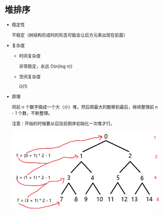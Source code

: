堆排序
===

+ 稳定性

    不稳定（树结构形成时的形态可能会让后方元素出现在前面） 

+ 复杂度

    - 时间复杂度

        非常稳定，永远 O(n(log n))

    - 空间复杂度

        O(1)

+ 原理

    将前 n 个数字搞成一个大（小）堆，然后把最大的数移到最后，继续整理前 n - 1 个数，不断整理。

    注意：开始的时候要从后往前倒序初始化一次堆才行。

    ![手绘](assets/hand-painted.png)
